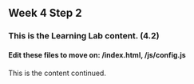 ## Week 4 Step 2

### This is the Learning Lab content. (4.2)

#### Edit these files to move on: /index.html, /js/config.js

This is the content continued.
